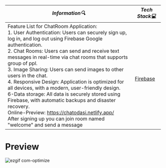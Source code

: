 | **_Information:mag:_**                                                                                                                                                                                                                                                                                   | **_Tech Stack:computer:_**                                                                                                                                                                                                                                                                                                         |
|-----------------------------------------------------------------------------------------------------------------------------------------------------------------------------------------------------------------------------------------------------------------------------------------------------|--------------------------------------------------------------------------------------------------------------------------------------------------------------------------------------------------------------------------------------------------------------------------------------------------------------------------------|
| Feature List for ChatRoom Application:<br>1. User Authentication: Users can securely sign up, log in, and log out using Firebase Google authentication.<br>2. Chat Rooms: Users can send and receive text messages in real-time via chat rooms that supports group of ppl.<br>3. Image Sharing: Users can send images to other users in the chat.<br>4. Responsive Design: Application is optimized for all devices, with a modern, user-friendly design.<br>6-Data storage: All data is securely stored using Firebase, with automatic backups and disaster recovery.<br>Online-Preview: https://chatodasi.netlify.app/<br>After signing up you can join  room named "welcome" and send  a message | <br> <a target="blank" href="https://firebase.google.com/"> Firebase </a> |

<h1>Preview</h1>

![ezgif com-optimize](https://user-images.githubusercontent.com/109925130/217525975-43d4cb51-b11d-4563-a48a-9b290c9d681f.gif)
